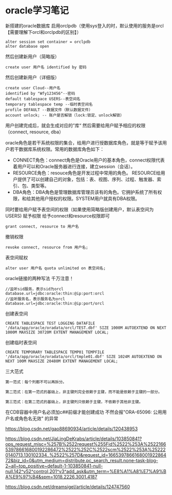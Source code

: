 # oracle学习笔记

新搭建的oracle数据库 启用orclpdb（使用sys登入的时，默认使用的服务是orcl【需要理解下orcl和orclpdb的区别】）
```
alter session set container = orclpdb
alter database open
```

然后创建新用户（简略版）
```
create user 用户名 identified by 密码
```
然后创建新用户（详细版）
```
create user Cloud--用户名
identified by "Wfy123456"--密码
default tablespace USERS--表空间名
temporary tablespace temp --临时表空间名
profile DEFAULT --数据文件（默认数据文件）
account unlock; -- 账户是否解锁（lock:锁定、unlock解锁）
```
用户创建完成后，就会生成对应的”库“
然后需要给用户赋予相应的权限（connect, resource, dba）

oracle角色是若干系统权限的集合，给用户进行授数据库角色，就是等于赋予该用户若干数据库系统权限。常用的数据库角色如下：
+ CONNECT角色：connect角色是Oracle用户的基本角色，connect权限代表着用户可以和Oracle服务器进行连接，建立session（会话）。
+ RESOURCE角色：resouce角色是开发过程中常用的角色。 RESOURCE给用户提供了可以创建自己的对象，包括：表、视图、序列、过程、触发器、索引、包、类型等。
+ DBA角色：DBA角色是管理数据库管理员该有的角色。它拥护系统了所有权限，和给其他用户授权的权限。SYSTEM用户就具有DBA权限。

同时要给用户赋予表空间的权限（如果使用简略版创建用户，默认表空间为USERS)
赋予权限 给予connect和resource权限即可
```
grant connect, resource to 用户名
```
撤销权限 
```
revoke connect, resource from 用户名;
```
表空间赋权
```
alter user 用户名 quota unlimited on 表空间名;
```
oracle链接的两种写法 千万注意！
```
//监听sid服务，表示sid为orcl
database.url=jdbc:oracle:thin:@ip:port:orcl
//监听服务名，表示服务名为orcl
database.url=jdbc:oracle:thin:@ip:port/orcl
```

创建表空间
```
CREATE TABLESPACE TEST LOGGING DATAFILE '/data/app/oracle/oradata/orcl/TEST.dbf' SIZE 1000M AUTOEXTEND ON NEXT 1000M MAXSIZE 30720M EXTENT MANAGEMENT LOCAL;
```
创建临时表空间
```
CREATE TEMPORARY TABLESPACE TEMP01 TEMPFILE '/data/app/oracle/oradata/orcl/tmple01.dbf' SIZE 1024M AUTOEXTEND ON NEXT 100M MAXSIZE 20480M EXTENT MANAGEMENT LOCAL;
```
三大范式
```
第一范式：每个列都不可以再拆分。

第二范式：在第一范式的基础上，非主键列完全依赖于主键，而不能是依赖于主键的一部分。

第三范式：在第二范式的基础上，非主键列只依赖于主键，不依赖于其他非主键。
```

在CDB容器中用户名必须加c##前缀才能创建成功 不然会报"ORA-65096: 公用用户名或角色名无效" 的异常

https://blog.csdn.net/gao88690934/article/details/120438953

https://blog.csdn.net/JiaLingDeKrabs/article/details/103850841?ops_request_misc=%257B%2522request%255Fid%2522%253A%2522166539786616800192286472%2522%252C%2522scm%2522%253A%252220140713.130102334..%2522%257D&request_id=166539786616800192286472&biz_id=0&utm_medium=distribute.pc_search_result.none-task-blog-2~all~top_positive~default-1-103850841-null-null.142^v52^control,201^v3^add_ask&utm_term=%E8%A1%A8%E7%A9%BA%E9%97%B4&spm=1018.2226.3001.4187

https://blog.csdn.net/dreamsigel/article/details/124747560